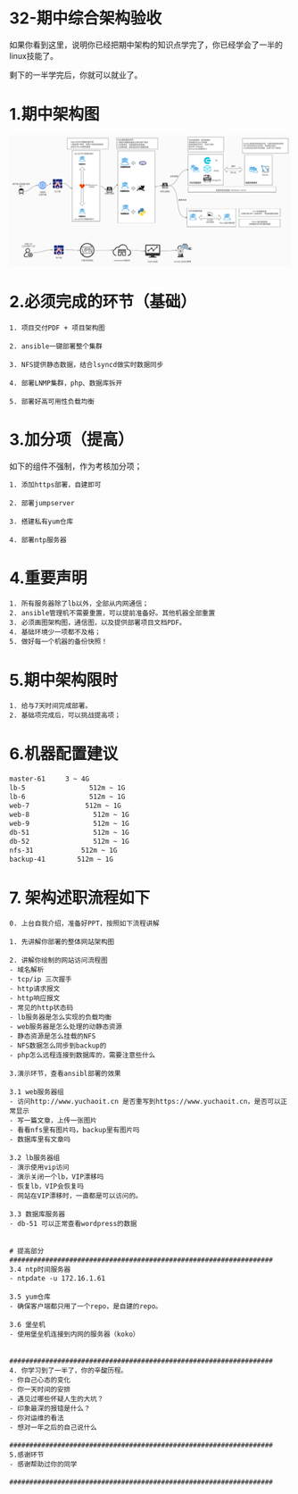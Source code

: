 # 32-期中综合架构验收

如果你看到这里，说明你已经把期中架构的知识点学完了，你已经学会了一半的linux技能了。

剩下的一半学完后，你就可以就业了。

# 1.期中架构图

![image-20220525195926042](/ajian/image-20220525195926042.png)

# 2.必须完成的环节（基础）

```
1. 项目交付PDF + 项目架构图 

2. ansible一键部署整个集群

3. NFS提供静态数据，结合lsyncd做实时数据同步

4. 部署LNMP集群，php、数据库拆开

5. 部署好高可用性负载均衡
```

# 3.加分项（提高）

如下的组件不强制，作为考核加分项；

```
1. 添加https部署，自建即可

2. 部署jumpserver

3. 搭建私有yum仓库

4. 部署ntp服务器
```

# 4.重要声明

```
1. 所有服务器除了lb以外，全部从内网通信；
2. ansible管理机不需要重置，可以提前准备好。其他机器全部重置
3. 必须画图架构图，通信图，以及提供部署项目文档PDF。
4. 基础环境少一项都不及格；
5. 做好每一个机器的备份快照！
```

# 5.期中架构限时

```
1. 给与7天时间完成部署。
2. 基础项完成后，可以挑战提高项；
```

# 6.机器配置建议

```
master-61     3 ~ 4G
lb-5                512m ~ 1G
lb-6                512m ~ 1G
web-7              512m ~ 1G
web-8                512m ~ 1G
web-9                512m ~ 1G
db-51                512m ~ 1G
db-52                512m ~ 1G
nfs-31            512m ~ 1G
backup-41        512m ~ 1G
```

# 7. 架构述职流程如下

```
0. 上台自我介绍，准备好PPT，按照如下流程讲解

1. 先讲解你部署的整体网站架构图

2. 讲解你绘制的网站访问流程图
- 域名解析
- tcp/ip 三次握手
- http请求报文
- http响应报文
- 常见的http状态码
- lb服务器是怎么实现的负载均衡
- web服务器是怎么处理的动静态资源
- 静态资源是怎么挂载的NFS
- NFS数据怎么同步到backup的
- php怎么远程连接到数据库的，需要注意些什么

3.演示环节，查看ansibl部署的效果

3.1 web服务器组
- 访问http://www.yuchaoit.cn 是否重写到https://www.yuchaoit.cn，是否可以正常显示
- 写一篇文章，上传一张图片
- 看看nfs里有图片吗，backup里有图片吗
- 数据库里有文章吗

3.2 lb服务器组
- 演示使用vip访问
- 演示关闭一个lb，VIP漂移吗
- 恢复lb，VIP会恢复吗
- 网站在VIP漂移时，一直都是可以访问的。

3.3 数据库服务器
- db-51 可以正常查看wordpress的数据


# 提高部分
##################################################################
3.4 ntp时间服务器
- ntpdate -u 172.16.1.61

3.5 yum仓库
- 确保客户端都只用了一个repo，是自建的repo。

3.6 堡垒机
- 使用堡垒机连接到内网的服务器（koko）


##################################################################
4. 你学习到了一半了，你的辛酸历程。
- 你自己心态的变化
- 你一天时间的安排
- 遇见过哪些怀疑人生的大坑？
- 印象最深的报错是什么？
- 你对运维的看法
- 想对一年之后的自己说什么

##################################################################
5.感谢环节
- 感谢帮助过你的同学

##################################################################
```
